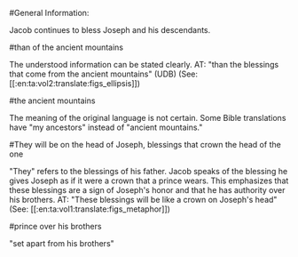 #General Information:

Jacob continues to bless Joseph and his descendants.

#than of the ancient mountains

The understood information can be stated clearly. AT: "than the blessings that come from the ancient mountains" (UDB) (See: [[:en:ta:vol2:translate:figs_ellipsis]])

#the ancient mountains

The meaning of the original language is not certain. Some Bible translations have "my ancestors" instead of "ancient mountains."

#They will be on the head of Joseph, blessings that crown the head of the one

"They" refers to the blessings of his father. Jacob speaks of the blessing he gives Joseph as if it were a crown that a prince wears. This emphasizes that these blessings are a sign of Joseph's honor and that he has authority over his brothers. AT: "These blessings will be like a crown on Joseph's head" (See: [[:en:ta:vol1:translate:figs_metaphor]])

#prince over his brothers

"set apart from his brothers"